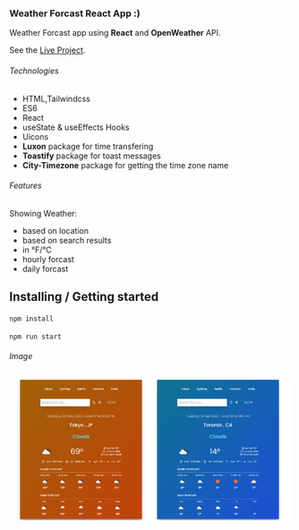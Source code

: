 ### Weather Forcast React App :)

Weather Forcast app using **React** and **OpenWeather** API.

See the [Live Project](https://weather-forcast.pages.dev/).

###### Technologies

- HTML,Tailwindcss
- ES6
- React
- useState & useEffects Hooks
- Uicons
- **Luxon** package for time transfering
- **Toastify** package for toast messages
- **City-Timezone** package for getting the time zone name

###### Features

Showing Weather:

- based on location
- based on search results
- in °F/°C
- hourly forcast
- daily forcast

## Installing / Getting started

```shell
npm install

npm run start
```

###### Image

![Cover](./public/weather-forcast-cover.png)
